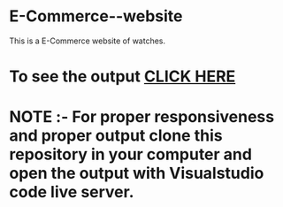 # E-Commerce--website
This is a E-Commerce website of watches.

# To see the output [CLICK HERE](https://ashutoshvk18.github.io/E-Commerce--website/)

# NOTE :- For proper responsiveness and proper output clone this repository in your computer and open the output with Visualstudio code live server.

